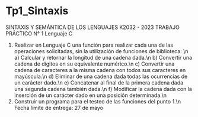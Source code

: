 # Tp1_Sintaxis

SINTAXIS Y SEMÁNTICA DE LOS LENGUAJES
K2032 - 2023
TRABAJO PRÁCTICO N° 1
Lenguaje C
1) Realizar en Lenguaje C una función para realizar cada una de las operaciones solicitadas, sin la utilización
de funciones de biblioteca: \n
a) Calcular y retornar la longitud de una cadena dada.\n
b) Convertir una cadena de dígitos en su equivalente numérico.\n
c) Convertir una cadena de caracteres a la misma cadena con todos sus caracteres en mayúscula.\n
d) Eliminar de una cadena dada todas las ocurrencias de un carácter dado.\n
e) Concatenar al final de la primera cadena dada una segunda cadena también dada.\n
f) Modificar la cadena dada con la inserción de un carácter dado en una posición determinada.\n
2) Construir un programa para el testeo de las funciones del punto 1.\n
Fecha límite de entrega: 27 de mayo
